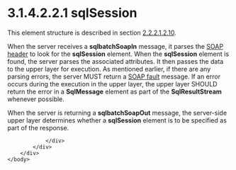 <html dir="LTR" xmlns:mshelp="http://msdn.microsoft.com/mshelp" xmlns:ddue="http://ddue.schemas.microsoft.com/authoring/2003/5" xmlns:xlink="http://www.w3.org/1999/xlink" xmlns:tool="http://www.microsoft.com/tooltip">
    <head>
        <meta http-equiv="Content-Type" content="text/html; CHARSET=utf-8"></meta>
        <meta name="save" content="history"></meta>
        <title>3.1.4.2.2.1 sqlSession</title>
        <xml>
            <mshelp:toctitle title="3.1.4.2.2.1 sqlSession"></mshelp:toctitle>
            <mshelp:rltitle title="[MS-SSNWS]: sqlSession"></mshelp:rltitle>
            <mshelp:keyword index="A" term="d8cadbbe-35c0-4948-9e0c-d5f86723fb12"></mshelp:keyword>
            <mshelp:attr name="DCSext.ContentType" value="open specification"></mshelp:attr>
            <mshelp:attr name="AssetID" value="d8cadbbe-35c0-4948-9e0c-d5f86723fb12"></mshelp:attr>
            <mshelp:attr name="TopicType" value="kbRef"></mshelp:attr>
            <mshelp:attr name="DCSext.Title" value="[MS-SSNWS]: sqlSession" />
        </xml>
    </head>
    <body>
        <div id="header">
            <h1 class="heading">3.1.4.2.2.1 sqlSession</h1>
        </div>
        <div id="mainSection">
            <div id="mainBody">
                <div id="allHistory" class="saveHistory"></div>
                <div id="sectionSection0" class="section" name="collapseableSection">
                    

<p>This element structure is described in section <a href="98c2837d-8678-494c-98c3-7ffa64695586.md">2.2.2.1.2.10</a>.</p>

<p>When the server receives a <b>sqlbatchSoapIn</b> message, it
parses the <a href="4baedaec-b5a7-4176-be88-e1cec659ab8c.md#gt_093a0af2-e71c-40fc-a484-d2f802da0277">SOAP header</a>
to look for the <b>sqlSession</b> element. When the <b>sqlSession</b> element
is found, the server parses the associated attributes. It then passes the data
to the upper layer for execution. As mentioned earlier, if there are any
parsing errors, the server MUST return a <a href="4baedaec-b5a7-4176-be88-e1cec659ab8c.md#gt_ec8728a8-1a75-426f-8767-aa1932c7c19f">SOAP fault</a> message. If an error
occurs during the execution in the upper layer, the upper layer SHOULD return
the error in a <b>SqlMessage</b> element as part of the <b>SqlResultStream</b>
whenever possible.</p>

<p>When the server is returning a <b>sqlbatchSoapOut</b>
message, the server-side upper layer determines whether a <b>sqlSession</b>
element is to be specified as part of the response.</p>


                </div>
            </div>
        </div>
    </body>
</html>